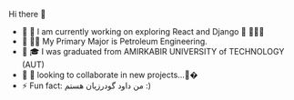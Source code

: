 Hi there 👋
- 🔭 👶 I am currently working on exploring React and Django 🚀 👩🏻‍🚀 
- 🌱 👷🏻  My Primary Major is Petroleum Engineering.
- 👯 🎓 I was graduated from AMIRKABIR UNIVERSITY of TECHNOLOGY (AUT)
- 🤔 🤝 looking to collaborate in new projects...🤏�
- ⚡ Fun fact: من داود گودرزیان هستم  :)
